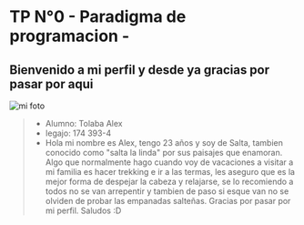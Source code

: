 # TP N°0 - Paradigma de programacion -

## Bienvenido a mi perfil y desde ya gracias por pasar por aqui 
![mi foto](foto.jpeg)

>* Alumno: Tolaba Alex
>* legajo: 174 393-4
>* Hola mi nombre es Alex, tengo 23 años y soy de Salta, tambien conocido como "salta la linda" por sus paisajes que enamoran. Algo que normalmente hago cuando voy de vacaciones a visitar a mi familia es hacer trekking e ir a las termas, les aseguro que es la mejor forma de despejar la cabeza y relajarse, se lo recomiendo a todos no se van arrepentir y tambien de paso si esque van no se olviden de probar las empanadas salteñas. Gracias por pasar por mi perfil. Saludos :D 
